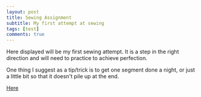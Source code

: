 ```yaml
---
layout: post
title: Sewing Assignment
subtitle: My first attempt at sewing
tags: [test]
comments: true
---
```


Here displayed will be my first sewing attempt. It is a step in the right direction and will need to practice to achieve perfection. 

One thing I suggest as a tip/trick is to get one segment done a night, or just a little bit so that it doesn't pile up at the end. 

[Here](paulharshbarger.github.io/img/6942BD14-2F95-4465-9450-0F9A8DF8D0C2.jpeg)

